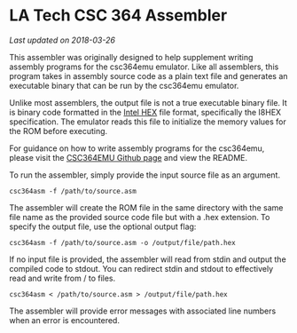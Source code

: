 # LA Tech CSC 364 Assembler

*Last updated on 2018-03-26*

This assembler was originally designed to help supplement writing assembly programs for the csc364emu emulator. Like all assemblers, this program takes in assembly source code as a plain text file and generates an executable binary that can be run by the csc364emu emulator.

Unlike most assemblers, the output file is not a true executable binary file. It is binary code formatted in the [Intel HEX](https://en.wikipedia.org/wiki/Intel_HEX) file format, specifically the I8HEX specification. The emulator reads this file to initialize the memory values for the ROM before executing.

For guidance on how to write assembly programs for the csc364emu, please visit the [CSC364EMU Github page](https://github.com/littlehawk93/csc364emu) and view the README.

To run the assembler, simply provide the input source file as an argument.

    csc364asm -f /path/to/source.asm

The assembler will create the ROM file in the same directory with the same file name as the provided source code file but with a .hex extension. To specify the output file, use the optional output flag:

    csc364asm -f /path/to/source.asm -o /output/file/path.hex

If no input file is provided, the assembler will read from stdin and output the compiled code to stdout. You can redirect stdin and stdout to effectively read and write from / to files.

    csc364asm < /path/to/source.asm > /output/file/path.hex

The assembler will provide error messages with associated line numbers when an error is encountered. 
